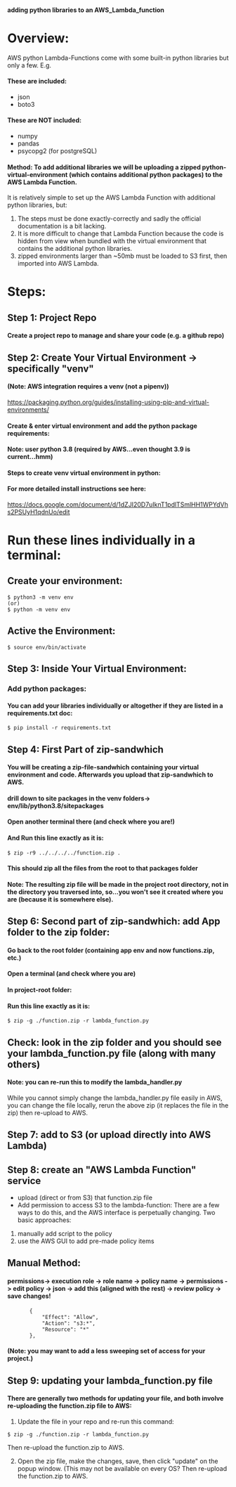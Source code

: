 #### adding python libraries to an AWS_Lambda_function

# Overview: 
AWS python Lambda-Functions come with some built-in python libraries but only a few. E.g. 

####  These are included:
- json
- boto3

#### These are NOT included:
- numpy
- pandas
- psycopg2 (for postgreSQL)

#### Method: To add additional libraries we will be uploading a zipped python-virtual-environment (which contains additional python packages) to the AWS Lambda Function.

It is relatively simple to set up the AWS Lambda Function with additional python libraries, but:
1. The steps must be done exactly-correctly and sadly the official documentation is a bit lacking.
2. It is more difficult to change that Lambda Function because the code is hidden from view when bundled with the virtual environment that contains the additional python libraries.
3. zipped environments larger than ~50mb must be loaded to S3 first, then imported into AWS Lambda. 

# Steps:

## Step 1: Project Repo 
#### Create a project repo to manage and share your code (e.g. a github repo)

## Step 2: Create Your Virtual Environment -> specifically "venv"
#### (Note: AWS integration requires a venv (not a pipenv))
https://packaging.python.org/guides/installing-using-pip-and-virtual-environments/

#### Create & enter virtual environment and add the python package requirements:
#### Note: user python 3.8 (required by AWS...even thought 3.9 is current...hmm)

#### Steps to create venv virtual environment in python:
#### For more detailed install instructions see here:
https://docs.google.com/document/d/1dZJI20D7uIknT1pdlTSmlHH1WPYdVhs2PSUyH1qdnUo/edit

# Run these lines individually in a terminal:

## Create your environment:
```
$ python3 -m venv env
(or)
$ python -m venv env
```
## Active the Environment:
```
$ source env/bin/activate
```

## Step 3: Inside Your Virtual Environment: 
### Add python packages:
#### You can add your libraries individually or altogether if they are listed in a requirements.txt doc:

```
$ pip install -r requirements.txt
```

## Step 4: First Part of zip-sandwhich
#### You will be creating a zip-file-sandwhich containing your virtual environment and code. Afterwards you upload that zip-sandwhich to AWS.

#### drill down to site packages in the venv folders-> env/lib/python3.8/sitepackages
#### Open another terminal there (and check where you are!)
#### And Run this line exactly as it is: 

```
$ zip -r9 ../../../../function.zip .
```
#### This should zip all the files from the root to that packages folder
#### Note: The resulting zip file will be made in the project root directory, not in the directory you traversed into, so...you won't see it created where you are (because it is somewhere else). 

## Step 6: Second part of zip-sandwhich: add App folder to the zip folder: 

#### Go back to the root folder (containing app env and now functions.zip, etc.)
#### Open a terminal (and check where you are)
#### In project-root folder: 
#### Run this line exactly as it is: 

```
$ zip -g ./function.zip -r lambda_function.py
```

## Check: look in the zip folder and you should see your lambda_function.py file (along with many others)

#### Note: you can re-run this to modify the lambda_handler.py
While you cannot simply change the lambda_handler.py file easily in AWS, you can change the file locally, rerun the above zip (it replaces the file in the zip) then re-upload to AWS. 

## Step 7: add to S3 (or upload directly into AWS Lambda)

## Step 8: create an "AWS Lambda Function" service
- upload (direct or from S3) that function.zip file
- Add permission to access S3 to the lambda-function:
There are a few ways to do this, and the AWS interface is perpetually changing. 
Two basic approaches:
1. manually add script to the policy
2. use the AWS GUI to add pre-made policy items

## Manual Method:
#### permissions-> execution role -> role name -> policy name -> permissions -> edit policy -> json -> add this (aligned with the rest) -> review policy -> save changes!
```
       {
           "Effect": "Allow",
           "Action": "s3:*",
           "Resource": "*"
       },
```
#### (Note: you may want to add a less sweeping set of access for your project.)


## Step 9: updating your lambda_function.py file
#### There are generally two methods for updating your file, and both involve re-uploading the function.zip file to AWS:
1. Update the file in your repo and re-run this command:
```
$ zip -g ./function.zip -r lambda_function.py
```
Then re-upload the function.zip to AWS.

2. Open the zip file, make the changes, save, then click "update" on the popup window. (This may not be available on every OS?
Then re-upload the function.zip to AWS.




